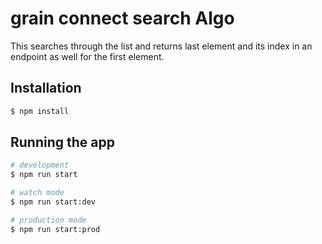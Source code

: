 # grain connect search Algo

This searches through the list and returns last element  and its index in an endpoint as well for the first element.

## Installation

```bash
$ npm install
```

## Running the app

```bash
# development
$ npm run start

# watch mode
$ npm run start:dev

# production mode
$ npm run start:prod
```
